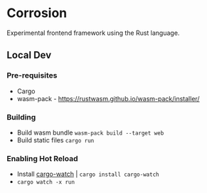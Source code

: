 # Corrosion

Experimental frontend framework using the Rust language.

## Local Dev

### Pre-requisites

- Cargo
- wasm-pack - https://rustwasm.github.io/wasm-pack/installer/

### Building

- Build wasm bundle `wasm-pack build --target web`
- Build static files `cargo run`

### Enabling Hot Reload

- Install [cargo-watch](https://lib.rs/crates/cargo-watch) | `cargo install cargo-watch`
- `cargo watch -x run`

